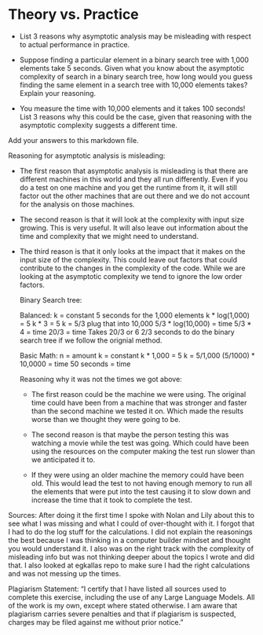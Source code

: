 # Theory vs. Practice

- List 3 reasons why asymptotic analysis may be misleading with respect to
  actual performance in practice.

- Suppose finding a particular element in a binary search tree with 1,000
  elements take 5 seconds. Given what you know about the asymptotic complexity
  of search in a binary search tree, how long would you guess finding the same
  element in a search tree with 10,000 elements takes? Explain your reasoning.

- You measure the time with 10,000 elements and it takes 100 seconds! List 3
  reasons why this could be the case, given that reasoning with the asymptotic
  complexity suggests a different time.

Add your answers to this markdown file.

Reasoning for asymptotic analysis is misleading: 

- The first reason that asymptotic analysis is misleading is that there are different machines in this world and they all run differently. Even if you do a test on one machine and you get the runtime from it, it will still factor out the other machines that are out there and we do not account for the analysis on those machines.
  
- The second reason is that it will look at the complexity with input size growing. This is very useful. It will also leave out information about the time and complexity that we might need to understand.

- The third reason is that it only looks at the impact that it makes on the input size of the complexity.  This could leave out factors that could contribute to the changes in the complexity of the code. While we are looking at the asymptotic complexity we tend to ignore the low order factors.

  Binary Search tree:
  
  Balanced: 
  k = constant
  5 seconds for the 1,000 elements
  k * log(1,000) = 5
  k * 3 = 5
  k = 5/3
  plug that into 10,000
  5/3 * log(10,000) = time 
  5/3 * 4 = time
  20/3 = time
  Takes 20/3 or 6 2/3 seconds to do the binary search tree if we follow the orignial method.
  
  Basic Math: 
  n = amount
  k = constant
  k * 1,000 = 5
  k = 5/1,000
  (5/1000) * 10,0000 = time
  50 seconds = time

  Reasoning why it was not the times we got above:

  - The first reason could be the machine we were using. The original time could have been from a machine that was stronger and faster than the second machine we tested it on. Which made the results worse than we thought they were going to be.
 
  - The second reason is that maybe the person testing this was watching a movie while the test was going. Which could have been using the resources on the computer making the test run slower than we anticipated it to.
 
  - If they were using an older machine the memory could have been old. This would lead the test to not having enough memory to run all the elements that were put into the test causing it to slow down and increase the time that it took to complete the test. 


Sources: 
After doing it the first time I spoke with Nolan and Lily about this to see what I was missing and what I could of over-thought with it. I forgot that I had to do the log stuff for the calculations. I did not explain the reasonings the best because I was thinking in a computer builder mindset and thought you would understand it. I also was on the right track with the complexity of misleading info but was not thinking deeper about the topics I wrote and did that. I also looked at egkallas repo to make sure I had the right calculations and was not messing up the times. 

Plagiarism Statement: 
“I certify that I have listed all sources used to complete this exercise, including the use of any Large Language Models. All of the work is my own, except where stated otherwise. I am aware that plagiarism carries severe penalties and that if plagiarism is suspected, charges may be filed against me without prior notice.”

